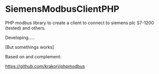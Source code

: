 # SiemensModbusClientPHP
PHP modbus library to create a client to connect to siemens plc S7-1200 (tested) and others.

Developing..... 

[But somethings works]

Based on and complement:

https://github.com/krakorj/phpmodbus

